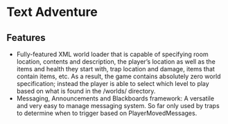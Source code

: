 # Text Adventure
## Features
- Fully-featured XML world loader that is capable of specifying room location, contents and description, the player’s location as well as the items and health they start with, trap location and damage, items that contain items, etc. As a result, the game contains absolutely zero world specification; instead the player is able to select which level to play based on what is found in the /worlds/ directory.
- Messaging, Announcements and Blackboards framework: A versatile and very easy to manage messaging system. So far only used by traps to determine when to trigger based on PlayerMovedMessages.
